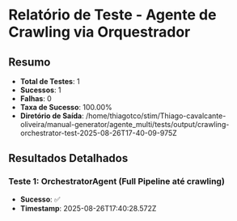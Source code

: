 
# Relatório de Teste - Agente de Crawling via Orquestrador

## Resumo
- **Total de Testes**: 1
- **Sucessos**: 1
- **Falhas**: 0
- **Taxa de Sucesso**: 100.00%
- **Diretório de Saída**: /home/thiagotco/stim/Thiago-cavalcante-oliveira/manual-generator/agente_multi/tests/output/crawling-orchestrator-test-2025-08-26T17-40-09-975Z

## Resultados Detalhados

### Teste 1: OrchestratorAgent (Full Pipeline até crawling)
- **Sucesso**: ✅
- **Timestamp**: 2025-08-26T17:40:28.572Z



